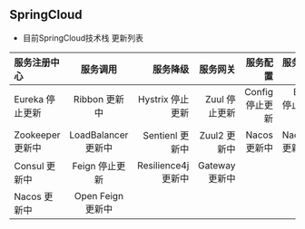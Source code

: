 ## SpringCloud

* 目前SpringCloud技术栈 更新列表

|服务注册中心|服务调用|服务降级|服务网关|服务配置|服务总线|
|:-|:-:|-:|-:|-:|-:|
|Eureka 停止更新|Ribbon 更新中|Hystrix 停止更新|Zuul 停止更新|Config 停止更新|Bus 停止更新|
|Zookeeper 更新中|LoadBalancer 更新中|Sentienl 更新中|Zuul2 更新中|Nacos 更新中|Nacos 更新中|
|Consul 更新中|Feign 停止更新|Resilience4j 更新中|Gateway 更新中|||
|Nacos 更新中|Open Feign 更新中||||
